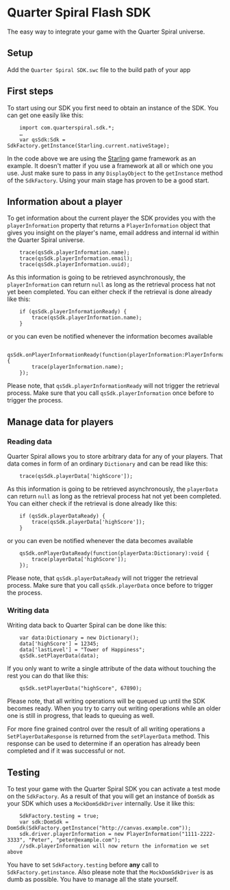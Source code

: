 # Quarter Spiral Flash SDK

The easy way to integrate your game with the Quarter Spiral universe.

## Setup

Add the ``Quarter Spiral SDK.swc`` file to the build path of your app

## First steps

To start using our SDK you first need to obtain an instance of the SDK. You can get one easily like this:

```as3
	import com.quarterspiral.sdk.*;
	…
	var qsSdk:Sdk = SdkFactory.getInstance(Starling.current.nativeStage);
```

In the code above we are using the [Starling]() game framework as an example. It doesn't matter if you use a framework at all or which one you use. Just make sure to pass in any ``DisplayObject`` to the ``getInstance`` method of the ``SdkFactory``. Using your main stage has proven to be a good start.

## Information about a player

To get information about the current player the SDK provides you with the ``playerInformation`` property that returns a ``PlayerInformation`` object that gives you insight on the player's name, email address and internal id within the Quarter Spiral universe.

```as3
	trace(qsSdk.playerInformation.name);
	trace(qsSdk.playerInformation.email);
	trace(qsSdk.playerInformation.uuid);
``` 

As this information is going to be retrieved asynchronously, the ``playerInformation`` can return ``null`` as long as the retrieval process hat not yet been completed. You can either check if the retrieval is done already like this:

```as3
	if (qsSdk.playerInformationReady) {
		trace(qsSdk.playerInformation.name);
	}
```

or you can even be notified whenever the information becomes available

```as3
	qsSdk.onPlayerInformationReady(function(playerInformation:PlayerInformation):void {
		trace(playerInformation.name);
	});
```

Please note, that ``qsSdk.playerInformationReady`` will not trigger the retrieval process. Make sure that you call ``qsSdk.playerInformation`` once before to trigger the process.

## Manage data for players

### Reading data

Quarter Spiral allows you to store arbitrary data for any of your players. That data comes in form of an ordinary ``Dictionary`` and can be read like this:

```as3
	trace(qsSdk.playerData['highScore']);
``` 

As this information is going to be retrieved asynchronously, the ``playerData`` can return ``null`` as long as the retrieval process hat not yet been completed. You can either check if the retrieval is done already like this:

```as3
	if (qsSdk.playerDataReady) {
		trace(qsSdk.playerData['highScore']);
	}
```

or you can even be notified whenever the data becomes available

```as3
	qsSdk.onPlayerDataReady(function(playerData:Dictionary):void {
		trace(playerData['highScore']);
	});
```

Please note, that ``qsSdk.playerDataReady`` will not trigger the retrieval process. Make sure that you call ``qsSdk.playerData`` once before to trigger the process.

### Writing data

Writing data back to Quarter Spiral can be done like this:

```as3
	var data:Dictionary = new Dictionary();
	data['highScore'] = 12345;
	data['lastLevel'] = "Tower of Happiness";
	qsSdk.setPlayerData(data);
```

If you only want to write a single attribute of the data without touching the rest you can do that like this:

```as3
	qsSdk.setPlayerData("highScore", 67890);
```

Please note, that all writing operations will be queued up until the SDK becomes ready. When you try to carry out writing operations while an older one is still in progress, that leads to queuing as well.

For more fine grained control over the result of all writing operations a ``SetPlayerDataResponse`` is returned from the ``setPlayerData`` method. This response can be used to determine if an operation has already been completed and if it was successful or not.

## Testing

To test your game with the Quarter Spiral SDK you can activate a test mode on the ``SdkFactory``. As a result of that you will get an instance of ``DomSdk`` as your SDK which uses a ``MockDomSdkDriver`` internally. Use it like this:

```as3
	SdkFactory.testing = true;
	var sdk:DomSdk = DomSdk(SdkFactory.getInstance("http://canvas.example.com"));
	sdk.driver.playerInformation = new PlayerInformation("1111-2222-3333", "Peter", "peter@example.com");
	//sdk.playerInformation will now return the information we set above
```

You have to set ``SdkFactory.testing`` before **any** call to ``SdkFactory.getinstance``. Also please note that the ``MockDomSdkDriver`` is as dumb as possible. You have to manage all the state yourself.